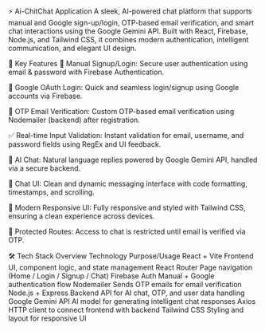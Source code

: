 ⚡ Ai-ChitChat Application
A sleek, AI-powered chat platform that supports manual and Google sign-up/login, OTP-based email verification, and smart chat interactions using the Google Gemini API. Built with React, Firebase, Node.js, and Tailwind CSS, it combines modern authentication, intelligent communication, and elegant UI design.

🚀 Key Features
🔐 Manual Signup/Login: Secure user authentication using email & password with Firebase Authentication.

🔑 Google OAuth Login: Quick and seamless login/signup using Google accounts via Firebase.

📧 OTP Email Verification: Custom OTP-based email verification using Nodemailer (backend) after registration.

✅ Real-time Input Validation: Instant validation for email, username, and password fields using RegEx and UI feedback.

🤖 AI Chat: Natural language replies powered by Google Gemini API, handled via a secure backend.

💬 Chat UI: Clean and dynamic messaging interface with code formatting, timestamps, and scrolling.

🎨 Modern Responsive UI: Fully responsive and styled with Tailwind CSS, ensuring a clean experience across devices.

🔁 Protected Routes: Access to chat is restricted until email is verified via OTP.

🛠️ Tech Stack Overview
Technology	Purpose/Usage
React + Vite	Frontend UI, component logic, and state management
React Router	Page navigation (Home / Login / Signup / Chat)
Firebase Auth	Manual + Google authentication flow
Nodemailer	Sends OTP emails for email verification
Node.js + Express	Backend API for AI chat, OTP, and user data handling
Google Gemini API	AI model for generating intelligent chat responses
Axios	HTTP client to connect frontend with backend
Tailwind CSS	Styling and layout for responsive UI
